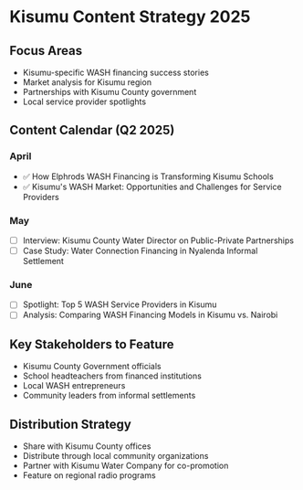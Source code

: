 # Kisumu Content Strategy 2025

## Focus Areas
- Kisumu-specific WASH financing success stories
- Market analysis for Kisumu region
- Partnerships with Kisumu County government
- Local service provider spotlights

## Content Calendar (Q2 2025)

### April
- ✅ How Elphrods WASH Financing is Transforming Kisumu Schools
- ✅ Kisumu's WASH Market: Opportunities and Challenges for Service Providers

### May
- [ ] Interview: Kisumu County Water Director on Public-Private Partnerships
- [ ] Case Study: Water Connection Financing in Nyalenda Informal Settlement

### June
- [ ] Spotlight: Top 5 WASH Service Providers in Kisumu
- [ ] Analysis: Comparing WASH Financing Models in Kisumu vs. Nairobi

## Key Stakeholders to Feature
- Kisumu County Government officials
- School headteachers from financed institutions
- Local WASH entrepreneurs
- Community leaders from informal settlements

## Distribution Strategy
- Share with Kisumu County offices
- Distribute through local community organizations
- Partner with Kisumu Water Company for co-promotion
- Feature on regional radio programs
